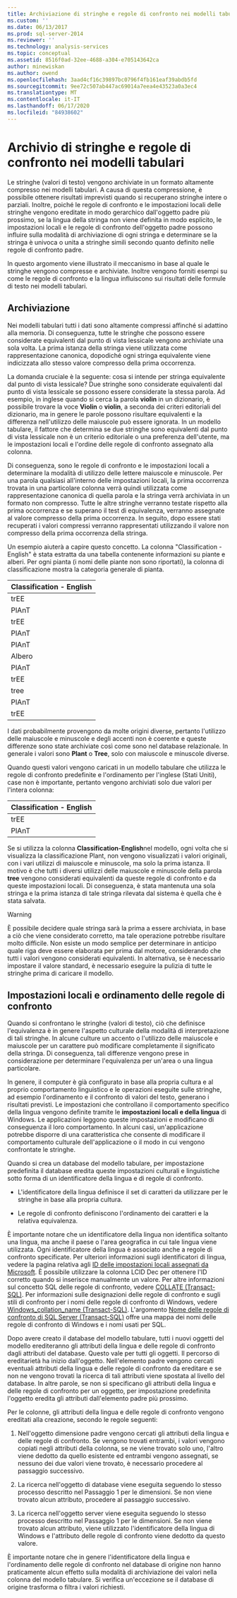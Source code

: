 ```yaml
---
title: Archiviazione di stringhe e regole di confronto nei modelli tabulari | Microsoft Docs
ms.custom: ''
ms.date: 06/13/2017
ms.prod: sql-server-2014
ms.reviewer: ''
ms.technology: analysis-services
ms.topic: conceptual
ms.assetid: 8516f0ad-32ee-4688-a304-e705143642ca
author: minewiskan
ms.author: owend
ms.openlocfilehash: 3aad4cf16c39897bc0796f4fb161eaf39abdb5fd
ms.sourcegitcommit: 9ee72c507ab447ac69014a7eea4e43523a0a3ec4
ms.translationtype: MT
ms.contentlocale: it-IT
ms.lasthandoff: 06/17/2020
ms.locfileid: "84938602"
---
```

# <a name="string-storage-and-collation-in-tabular-models"></a>Archivio di stringhe e regole di confronto nei modelli tabulari
  Le stringhe (valori di testo) vengono archiviate in un formato altamente compresso nei modelli tabulari. A causa di questa compressione, è possibile ottenere risultati imprevisti quando si recuperano stringhe intere o parziali. Inoltre, poiché le regole di confronto e le impostazioni locali delle stringhe vengono ereditate in modo gerarchico dall'oggetto padre più prossimo, se la lingua della stringa non viene definita in modo esplicito, le impostazioni locali e le regole di confronto dell'oggetto padre possono influire sulla modalità di archiviazione di ogni stringa e determinare se la stringa è univoca o unita a stringhe simili secondo quanto definito nelle regole di confronto padre.  
  
 In questo argomento viene illustrato il meccanismo in base al quale le stringhe vengono compresse e archiviate. Inoltre vengono forniti esempi su come le regole di confronto e la lingua influiscono sui risultati delle formule di testo nei modelli tabulari.  
  
## <a name="storage"></a>Archiviazione  
 Nei modelli tabulari tutti i dati sono altamente compressi affinché si adattino alla memoria. Di conseguenza, tutte le stringhe che possono essere considerate equivalenti dal punto di vista lessicale vengono archiviate una sola volta. La prima istanza della stringa viene utilizzata come rappresentazione canonica, dopodiché ogni stringa equivalente viene indicizzata allo stesso valore compresso della prima occorrenza.  
  
 La domanda cruciale è la seguente: cosa si intende per stringa equivalente dal punto di vista lessicale? Due stringhe sono considerate equivalenti dal punto di vista lessicale se possono essere considerate la stessa parola. Ad esempio, in inglese quando si cerca la parola **violin** in un dizionario, è possibile trovare la voce **Violin** o **violin**, a seconda dei criteri editoriali del dizionario, ma in genere le parole possono risultare equivalenti e la differenza nell'utilizzo delle maiuscole può essere ignorata. In un modello tabulare, il fattore che determina se due stringhe sono equivalenti dal punto di vista lessicale non è un criterio editoriale o una preferenza dell'utente, ma le impostazioni locali e l'ordine delle regole di confronto assegnato alla colonna.  
  
 Di conseguenza, sono le regole di confronto e le impostazioni locali a determinare la modalità di utilizzo delle lettere maiuscole e minuscole. Per una parola qualsiasi all'interno delle impostazioni locali, la prima occorrenza trovata in una particolare colonna verrà quindi utilizzata come rappresentazione canonica di quella parola e la stringa verrà archiviata in un formato non compresso.  Tutte le altre stringhe verranno testate rispetto alla prima occorrenza e se superano il test di equivalenza, verranno assegnate al valore compresso della prima occorrenza. In seguito, dopo essere stati recuperati i valori compressi verranno rappresentati utilizzando il valore non compresso della prima occorrenza della stringa.  
  
 Un esempio aiuterà a capire questo concetto. La colonna "Classification - English" è stata estratta da una tabella contenente informazioni su piante e alberi. Per ogni pianta (i nomi delle piante non sono riportati), la colonna di classificazione mostra la categoria generale di pianta.  
  
|Classification - English|  
|-------------------------------|  
|trEE|  
|PlAnT|  
|trEE|  
|PlAnT|  
|PlAnT|  
|Albero|  
|PlAnT|  
|trEE|  
|tree|  
|PlAnT|  
|trEE|  
  
 I dati probabilmente provengono da molte origini diverse, pertanto l'utilizzo delle maiuscole e minuscole e degli accenti non è coerente e queste differenze sono state archiviate così come sono nel database relazionale. In generale i valori sono **Plant** o **Tree**, solo con maiuscole e minuscole diverse.  
  
 Quando questi valori vengono caricati in un modello tabulare che utilizza le regole di confronto predefinite e l'ordinamento per l'inglese (Stati Uniti), case non è importante, pertanto vengono archiviati solo due valori per l'intera colonna:  
  
|Classification - English|  
|-------------------------------|  
|trEE|  
|PlAnT|  
  
 Se si utilizza la colonna **Classification-English**nel modello, ogni volta che si visualizza la classificazione Plant, non vengono visualizzati i valori originali, con i vari utilizzi di maiuscole e minuscole, ma solo la prima istanza. Il motivo è che tutti i diversi utilizzi delle maiuscole e minuscole della parola **tree** vengono considerati equivalenti da queste regole di confronto e da queste impostazioni locali. Di conseguenza, è stata mantenuta una sola stringa e la prima istanza di tale stringa rilevata dal sistema è quella che è stata salvata.  
  
> [!WARNING]  
>  È possibile decidere quale stringa sarà la prima a essere archiviata, in base a ciò che viene considerato corretto, ma tale operazione potrebbe risultare molto difficile. Non esiste un modo semplice per determinare in anticipo quale riga deve essere elaborata per prima dal motore, considerando che tutti i valori vengono considerati equivalenti. In alternativa, se è necessario impostare il valore standard, è necessario eseguire la pulizia di tutte le stringhe prima di caricare il modello.  
  
## <a name="locale-and-collation-order"></a>Impostazioni locali e ordinamento delle regole di confronto  
 Quando si confrontano le stringhe (valori di testo), ciò che definisce l'equivalenza è in genere l'aspetto culturale della modalità di interpretazione di tali stringhe. In alcune culture un accento o l'utilizzo delle maiuscole e maiuscole per un carattere può modificare completamente il significato della stringa. Di conseguenza, tali differenze vengono prese in considerazione per determinare l'equivalenza per un'area o una lingua particolare.  
  
 In genere, il computer è già configurato in base alla propria cultura e al proprio comportamento linguistico e le operazioni eseguite sulle stringhe, ad esempio l'ordinamento e il confronto di valori del testo, generano i risultati previsti. Le impostazioni che controllano il comportamento specifico della lingua vengono definite tramite le **impostazioni locali e della lingua** di Windows. Le applicazioni leggono queste impostazioni e modificano di conseguenza il loro comportamento. In alcuni casi, un'applicazione potrebbe disporre di una caratteristica che consente di modificare il comportamento culturale dell'applicazione o il modo in cui vengono confrontate le stringhe.  
  
 Quando si crea un database del modello tabulare, per impostazione predefinita il database eredita queste impostazioni culturali e linguistiche sotto forma di un identificatore della lingua e di regole di confronto.  
  
-   L'identificatore della lingua definisce il set di caratteri da utilizzare per le stringhe in base alla propria cultura.  
  
-   Le regole di confronto definiscono l'ordinamento dei caratteri e la relativa equivalenza.  
  
 È importante notare che un identificatore della lingua non identifica soltanto una lingua, ma anche il paese o l'area geografica in cui tale lingua viene utilizzata. Ogni identificatore della lingua è associato anche a regole di confronto specificate. Per ulteriori informazioni sugli identificatori di lingua, vedere la pagina relativa agli [ID delle impostazioni locali assegnati da Microsoft](https://msdn.microsoft.com/goglobal/bb964664.aspx). È possibile utilizzare la colonna LCID Dec per ottenere l'ID corretto quando si inserisce manualmente un valore. Per altre informazioni sul concetto SQL delle regole di confronto, vedere [COLLATE &#40;Transact-SQL&#41;](/sql/t-sql/statements/collations). Per informazioni sulle designazioni delle regole di confronto e sugli stili di confronto per i nomi delle regole di confronto di Windows, vedere [Windows_collation_name &#40;Transact-SQL&#41;](/sql/t-sql/statements/windows-collation-name-transact-sql). L'argomento [Nome delle regole di confronto di SQL Server &#40;Transact-SQL&#41;](/sql/t-sql/statements/sql-server-collation-name-transact-sql) offre una mappa dei nomi delle regole di confronto di Windows e i nomi usati per SQL.  
  
 Dopo avere creato il database del modello tabulare, tutti i nuovi oggetti del modello erediteranno gli attributi della lingua e delle regole di confronto dagli attributi del database. Questo vale per tutti gli oggetti. Il percorso di ereditarietà ha inizio dall'oggetto. Nell'elemento padre vengono cercati eventuali attributi della lingua e delle regole di confronto da ereditare e se non ne vengono trovati la ricerca di tali attributi viene spostata al livello del database. In altre parole, se non si specificano gli attributi della lingua e delle regole di confronto per un oggetto, per impostazione predefinita l'oggetto eredita gli attributi dall'elemento padre più prossimo.  
  
 Per le colonne, gli attributi della lingua e delle regole di confronto vengono ereditati alla creazione, secondo le regole seguenti:  
  
1.  Nell'oggetto dimensione padre vengono cercati gli attributi della lingua e delle regole di confronto. Se vengono trovati entrambi, i valori vengono copiati negli attributi della colonna, se ne viene trovato solo uno, l'altro viene dedotto da quello esistente ed entrambi vengono assegnati, se nessuno dei due valori viene trovato, è necessario procedere al passaggio successivo.  
  
2.  La ricerca nell'oggetto di database viene eseguita seguendo lo stesso processo descritto nel Passaggio 1 per le dimensioni. Se non viene trovato alcun attributo, procedere al passaggio successivo.  
  
3.  La ricerca nell'oggetto server viene eseguita seguendo lo stesso processo descritto nel Passaggio 1 per le dimensioni. Se non viene trovato alcun attributo, viene utilizzato l'identificatore della lingua di Windows e l'attributo delle regole di confronto viene dedotto da questo valore.  
  
 È importante notare che in genere l'identificatore della lingua e l'ordinamento delle regole di confronto nel database di origine non hanno praticamente alcun effetto sulla modalità di archiviazione dei valori nella colonna del modello tabulare. Si verifica un'eccezione se il database di origine trasforma o filtra i valori richiesti.  
  
  
